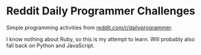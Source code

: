 # Reddit Daily Programmer Challenges

Simple programming activities from [reddit.com/r/dailyprogrammer](http://www.reddit.com/r/dailyprogrammer).

I know nothing about Ruby, so this is my attempt to learn. Will probably also fall back on Python and JavaScript.
